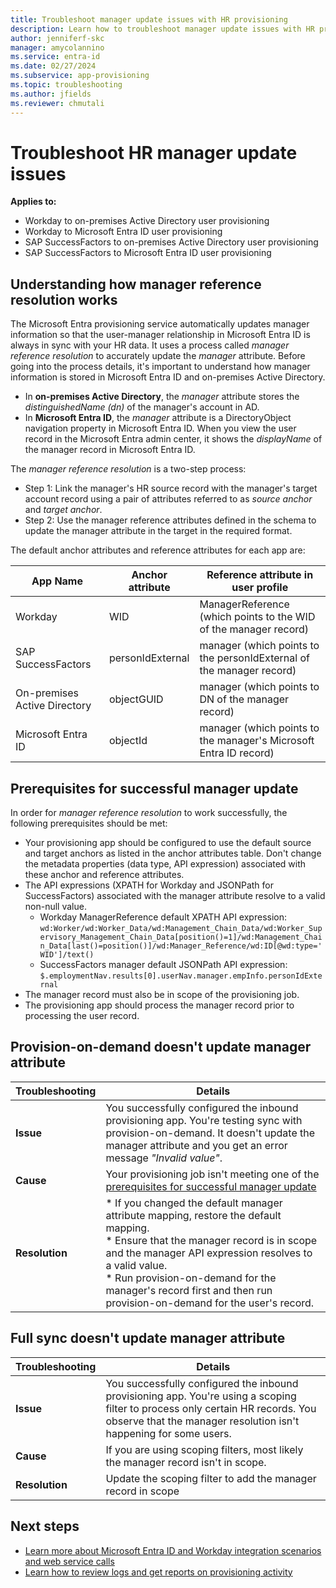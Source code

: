 ```yaml
---
title: Troubleshoot manager update issues with HR provisioning
description: Learn how to troubleshoot manager update issues with HR provisioning
author: jenniferf-skc
manager: amycolannino
ms.service: entra-id
ms.date: 02/27/2024
ms.subservice: app-provisioning
ms.topic: troubleshooting
ms.author: jfields
ms.reviewer: chmutali
---
```


# Troubleshoot HR manager update issues

**Applies to:**
* Workday to on-premises Active Directory user provisioning
* Workday to Microsoft Entra ID user provisioning
* SAP SuccessFactors to on-premises Active Directory user provisioning
* SAP SuccessFactors to Microsoft Entra ID user provisioning

## Understanding how manager reference resolution works
The Microsoft Entra provisioning service automatically updates manager information so that the user-manager relationship in Microsoft Entra ID is always in sync with your HR data. It uses a process called *manager reference resolution* to accurately update the *manager* attribute. Before going into the process details, it's important to understand how manager information is stored in Microsoft Entra ID and on-premises Active Directory. 

* In **on-premises Active Directory**, the *manager* attribute stores the *distinguishedName (dn)* of the manager's account in AD. 
* In **Microsoft Entra ID**, the *manager* attribute is a DirectoryObject navigation property in Microsoft Entra ID. When you view the user record in the Microsoft Entra admin center, it shows the *displayName* of the manager record in Microsoft Entra ID. 

The *manager reference resolution* is a two-step process: 
* Step 1: Link the manager's HR source record with the manager's target account record using a pair of attributes referred to as *source anchor* and *target anchor*. 
* Step 2: Use the manager reference attributes defined in the schema to update the manager attribute in the target in the required format. 

The default anchor attributes and reference attributes for each app are: 

| App Name | Anchor attribute | Reference attribute in user profile | 
|--|--|--| 
| Workday | WID | ManagerReference (which points to the WID of the manager record) |
| SAP SuccessFactors | personIdExternal | manager (which points to the personIdExternal of the manager record) |
| On-premises Active Directory | objectGUID | manager (which points to DN of the manager record) |
| Microsoft Entra ID | objectId | manager (which points to the manager's Microsoft Entra ID record) |

## Prerequisites for successful manager update
In order for *manager reference resolution* to work successfully, the following prerequisites should be met: 
* Your provisioning app should be configured to use the default source and target anchors as listed in the anchor attributes table. Don't change the metadata properties (data type, API expression) associated with these anchor and reference attributes. 
* The API expressions (XPATH for Workday and JSONPath for SuccessFactors) associated with the manager attribute resolve to a valid non-null value. 
   * Workday ManagerReference default XPATH API expression: `wd:Worker/wd:Worker_Data/wd:Management_Chain_Data/wd:Worker_Supervisory_Management_Chain_Data[position()=1]/wd:Management_Chain_Data[last()=position()]/wd:Manager_Reference/wd:ID[@wd:type='WID']/text()`
   * SuccessFactors manager default JSONPath API expression: `$.employmentNav.results[0].userNav.manager.empInfo.personIdExternal`
* The manager record must also be in scope of the provisioning job. 
* The provisioning app should process the manager record prior to processing the user record. 

## Provision-on-demand doesn't update manager attribute
| Troubleshooting | Details |
|--|--|
| **Issue** | You successfully configured the inbound provisioning app. You're testing sync with provision-on-demand. It doesn't update the manager attribute and you get an error message *"Invalid value"*.  |
| **Cause** | Your provisioning job isn't meeting one of the [prerequisites for successful manager update](#prerequisites-for-successful-manager-update)  |
| **Resolution** | *  If you changed the default manager attribute mapping, restore the default mapping. <br> * Ensure that the manager record is in scope and the manager API expression resolves to a valid value. <br> * Run provision-on-demand for the manager's record first and then run provision-on-demand for the user's record.  |

## Full sync doesn't update manager attribute
| Troubleshooting | Details |
|--|--|
| **Issue** | You successfully configured the inbound provisioning app. You're using a scoping filter to process only certain HR records. You observe that the manager resolution isn't happening for some users.  |
| **Cause** | If you are using scoping filters, most likely the manager record isn't in scope.  |
| **Resolution** | Update the scoping filter to add the manager record in scope  |

## Next steps

* [Learn more about Microsoft Entra ID and Workday integration scenarios and web service calls](workday-integration-reference.md)
* [Learn how to review logs and get reports on provisioning activity](check-status-user-account-provisioning.md)
